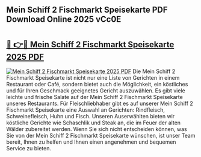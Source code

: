 ## Mein Schiff 2 Fischmarkt Speisekarte PDF Download Online 2025 vCc0E

# <h2><a href="http://gc8dfrq.nevu.top/?p=Mein+Schiff+2+Fischmarkt+Speisekarte">🔗 👉🔴 Mein Schiff 2 Fischmarkt Speisekarte 2025 PDF</a></h2>

[![Mein Schiff 2 Fischmarkt Speisekarte 2025 PDF](https://i.imgur.com/dBaPXMq.png)](http://gc8dfrq.nevu.top/?p=Mein+Schiff+2+Fischmarkt+Speisekarte)
Die Mein Schiff 2 Fischmarkt Speisekarte ist nicht nur eine Liste von Gerichten in einem Restaurant oder Café, sondern bietet auch die Möglichkeit, ein köstliches und für Ihren Geschmack geeignetes Gericht auszuwählen. Es gibt viele leichte und frische Salate auf der Mein Schiff 2 Fischmarkt Speisekarte unseres Restaurants. Für Fleischliebhaber gibt es auf unserer Mein Schiff 2 Fischmarkt Speisekarte eine Auswahl an Gerichten: Rindfleisch, Schweinefleisch, Huhn und Fisch. Unseren Auserwählten bieten wir köstliche Gerichte wie Schaschlik und Steak an, die im Feuer der alten Wälder zubereitet werden. Wenn Sie sich nicht entscheiden können, was Sie von der Mein Schiff 2 Fischmarkt Speisekarte wünschen, ist unser Team bereit, Ihnen zu helfen und Ihnen einen angenehmen und bequemen Service zu bieten.
